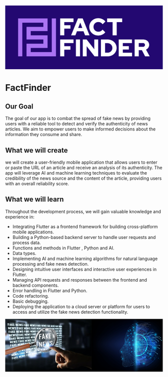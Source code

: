 ![App FactFinder Banner](Images/FactFinder.png)

# FactFinder

## Our Goal

The goal of our app is to combat the spread of fake news by providing users with a reliable tool to detect and verify the authenticity of news articles. We aim to empower users to make informed decisions about the information they consume and share.


## What we will create

we will create a user-friendly mobile application that allows users to enter or paste the URL of an article and receive an analysis of its authenticity. The app will leverage AI and machine learning techniques to evaluate the credibility of the news source and the content of the article, providing users with an overall reliability score.

## What we will learn

Throughout the development process, we will gain valuable knowledge and experience in:

* Integrating Flutter as a frontend framework for building cross-platform mobile applications.
* Building a Python-based backend server to handle user requests and process data.
* Functions and methods in Flutter , Python and AI. 
* Data types.
* Implementing AI and machine learning algorithms for natural language processing and fake news detection.
* Designing intuitive user interfaces and interactive user experiences in Flutter.
* Managing API requests and responses between the frontend and backend components.
* Error handling in Flutter and Python.
* Code refactoring.
* Basic debugging.
* Deploying the application to a cloud server or platform for users to access and utilize the fake news detection functionality.


![End Banner](Images/Background.png)

